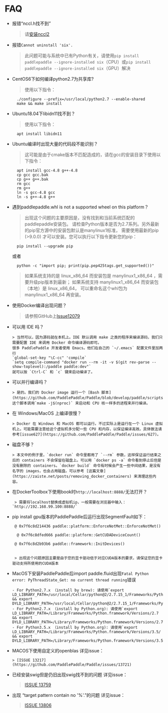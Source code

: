 <a name="FAQ"></a>
# **FAQ**

- 报错“nccl.h找不到”

    > 请[安装nccl2](https://developer.nvidia.com/nccl/nccl-download)

- 报错`Cannot uninstall 'six'.`

    > 此问题可能与系统中已有Python有关，请使用`pip install paddlepaddle --ignore-installed six`（CPU）或`pip install paddlepaddle --ignore-installed six`（GPU）解决

- CentOS6下如何编译python2.7为共享库?

    > 使用以下指令：

        ./configure --prefix=/usr/local/python2.7 --enable-shared
        make && make install

<!--TODO please add more F&Q parts here-->

- Ubuntu18.04下libidn11找不到？

    > 使用以下指令：

        apt install libidn11

- Ubuntu编译时出现大量的代码段不能识别？

    > 这可能是由于cmake版本不匹配造成的，请在gcc的安装目录下使用以下指令：

        apt install gcc-4.8 g++-4.8
        cp gcc gcc.bak
        cp g++ g++.bak
        rm gcc
        rm g++
        ln -s gcc-4.8 gcc
        ln -s g++-4.8 g++

- 遇到paddlepaddle.whl is not a supported wheel on this platform？

    > 出现这个问题的主要原因是，没有找到和当前系统匹配的paddlepaddle安装包。 请检查Python版本是否为2.7系列。另外最新的pip官方源中的安装包默认是manylinux1标准， 需要使用最新的pip (>9.0.0) 才可以安装。您可以执行以下指令更新您的pip：

        pip install --upgrade pip
    或者

        python -c "import pip; print(pip.pep425tags.get_supported())"

    > 如果系统支持的是 linux_x86_64 而安装包是 manylinux1_x86_64 ，需要升级pip版本到最新； 如果系统支持 manylinux1_x86_64 而安装包     （本地）是 linux_x86_64， 可以重命名这个whl包为 manylinux1_x86_64 再安装。

- 使用Docker编译出现问题？

    > 请参照GitHub上[Issue12079](https://github.com/PaddlePaddle/Paddle/issues/12079)

- 可以用 IDE 吗？

      > 当然可以，因为源码就在本机上。IDE 默认调用 make 之类的程序来编译源码，我们只需要配置 IDE 来调用 Docker 命令编译源码即可。
      很多 PaddlePaddle 开发者使用 Emacs。他们在自己的 `~/.emacs` 配置文件里加两行
      `global-set-key "\C-cc" 'compile`
      `setq compile-command "docker run --rm -it -v $(git rev-parse --show-toplevel):/paddle paddle:dev"`
      就可以按 `Ctrl-C` 和 `c` 键来启动编译了。

- 可以并行编译吗？

      > 是的。我们的 Docker image 运行一个 [Bash 脚本](https://github.com/PaddlePaddle/Paddle/blob/develop/paddle/scripts/paddle_build.sh)。这个脚本调用`make -j$(nproc)` 来启动和 CPU 核一样多的进程来并行编译。

- 在 Windows/MacOS 上编译很慢？

      > Docker 在 Windows 和 MacOS 都可以运行。不过实际上是运行在一个 Linux 虚拟机上。可能需要注意给这个虚拟机多分配一些 CPU 和内存，以保证编译高效。具体做法请参考[issue627](https://github.com/PaddlePaddle/Paddle/issues/627)。

- 磁盘不够？

      > 本文中的例子里，`docker run` 命令里都用了 `--rm` 参数，这样保证运行结束之后的 containers 不会保留在磁盘上。可以用 `docker ps -a` 命令看到停止后但是没有删除的 containers。`docker build` 命令有时候会产生一些中间结果，是没有名字的 images，也会占用磁盘。可以参考 [这篇文章](https://zaiste.net/posts/removing_docker_containers) 来清理这些内容。

- 在DockerToolbox下使用book时`http://localhost:8888/`无法打开？

       > 需要将localhost替换成虚拟机ip，一般需要在浏览器中输入：`http://192.168.99.100:8888/`

- pip install gpu版本的PaddlePaddle后运行出现SegmentFault如下：

       @ 0x7f6c8d214436 paddle::platform::EnforceNotMet::EnforceNotMet()

        @ 0x7f6c8dfed666 paddle::platform::GetCUDADeviceCount()

       @ 0x7f6c8d2b93b6 paddle::framework::InitDevices()


       > 出现这个问题原因主要是由于您的显卡驱动低于对应CUDA版本的要求，请保证您的显卡驱动支持所使用的CUDA版本


<a name="MACPRO"></a>

- MacOS下安装PaddlePaddle后import paddle.fluid出现`Fatal Python error: PyThreadState_Get: no current thread running`错误

      - For Python2.7.x （install by brew): 请使用`export LD_LIBRARY_PATH=/usr/local/Cellar/python@2/2.7.15_1/Frameworks/Python.framework/Versions/2.7 && export DYLD_LIBRARY_PATH=/usr/local/Cellar/python@2/2.7.15_1/Frameworks/Python.framework/Versions/2.7`
      - For Python2.7.x （install by Python.org): 请使用`export LD_LIBRARY_PATH=/Library/Frameworks/Python.framework/Versions/2.7 && export DYLD_LIBRARY_PATH=/Library/Frameworks/Python.framework/Versions/2.7`
      - For Python3.5.x （install by Python.org): 请使用`export LD_LIBRARY_PATH=/Library/Frameworks/Python.framework/Versions/3.5/ && export DYLD_LIBRARY_PATH=/Library/Frameworks/Python.framework/Versions/3.5/`

<a name="OPENBLAS"></a>

- MACOS下使用自定义的openblas 详见issue：

      > [ISSUE 13217](https://github.com/PaddlePaddle/Paddle/issues/13721)

- 已经安装swig但是仍旧出现swig找不到的问题 详见issue：

    >  [ISSUE 13759](https://github.com/PaddlePaddle/Paddle/issues/13759)

- 出现 “target pattern contain no '%'.”的问题 详见issue：

    > [ISSUE 13806](https://github.com/PaddlePaddle/Paddle/issues/13806)
